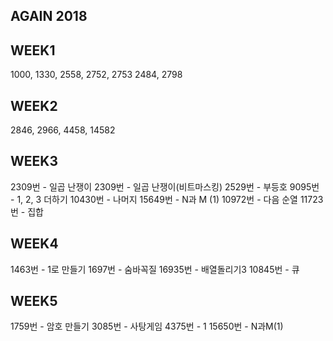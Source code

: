 ## AGAIN 2018
## WEEK1
1000, 1330, 2558, 2752, 2753
2484, 2798
## WEEK2
2846, 2966, 4458, 14582
## WEEK3
2309번 - 일곱 난쟁이
2309번 - 일곱 난쟁이(비트마스킹)
2529번 - 부등호
9095번 - 1, 2, 3 더하기
10430번 - 나머지
15649번 - N과 M (1)
10972번 - 다음 순열
11723번 - 집합
## WEEK4
1463번 - 1로 만들기
1697번 - 숨바꼭질
16935번 - 배열돌리기3
10845번 - 큐
## WEEK5
1759번 - 암호 만들기
3085번 - 사탕게임
4375번 - 1
15650번 - N과M(1)